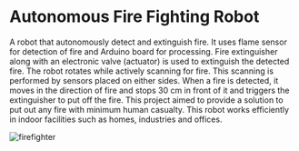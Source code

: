 # Autonomous Fire Fighting Robot
A robot that autonomously detect and extinguish fire. It uses flame sensor for detection of fire and Arduino board for processing. Fire extinguisher along with an electronic valve (actuator) is used to extinguish the detected fire. The robot rotates while actively scanning for fire. This scanning is performed by sensors placed on either sides. When a fire is detected, it moves in the direction of fire and stops 30 cm in front of it and triggers the extinguisher to put off the fire. This project aimed to provide a solution to put out any fire with minimum human casualty. This robot works efficiently in indoor facilities such as homes, industries and offices.

![firefighter](https://user-images.githubusercontent.com/38180831/67008636-8e8a3c80-f107-11e9-8e51-da3bba431797.PNG)
